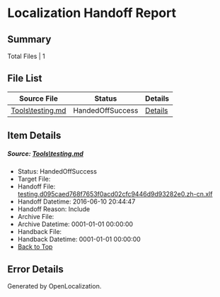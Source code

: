# <a name='report-top'></a> Localization Handoff Report

## Summary
 Total Files | 1

## File List
 Source File | Status | Details 
 ----------- | ------ | ------- 
 [Tools\testing.md](https://github.com/OpenLocalizationOrg/hyperVTest/blob/5a6fb003b435450a2d7faa62811448ca82691546/Tools/testing.md) | HandedOffSuccess | [Details](#80c17b259d38f1c5edf4d1aa208304944b6d5f7995)

## Item Details
##### <a name='80c17b259d38f1c5edf4d1aa208304944b6d5f7995'></a> Source: [Tools\testing.md](https://github.com/OpenLocalizationOrg/hyperVTest/blob/5a6fb003b435450a2d7faa62811448ca82691546/Tools/testing.md)
* Status: HandedOffSuccess
* Target File: 
* Handoff File: [testing.d095caed768f7653f0acd02cfc9446d9d93282e0.zh-cn.xlf](https://github.com/OpenLocalizationOrg/olhandoff/blob/6d68ad2a0c91545a387d59fa522d42965b793b66/ol-handoff/OpenLocalizationOrg/hyperVTest.zh-cn/master/testing.d095caed768f7653f0acd02cfc9446d9d93282e0.zh-cn.xlf)
* Handoff Datetime: 2016-06-10 20:44:47
* Handoff Reason: Include
* Archive File: 
* Archive Datetime: 0001-01-01 00:00:00
* Handback File: 
* Handback Datetime: 0001-01-01 00:00:00
* [Back to Top](#report-top)


## Error Details

Generated by OpenLocalization.
